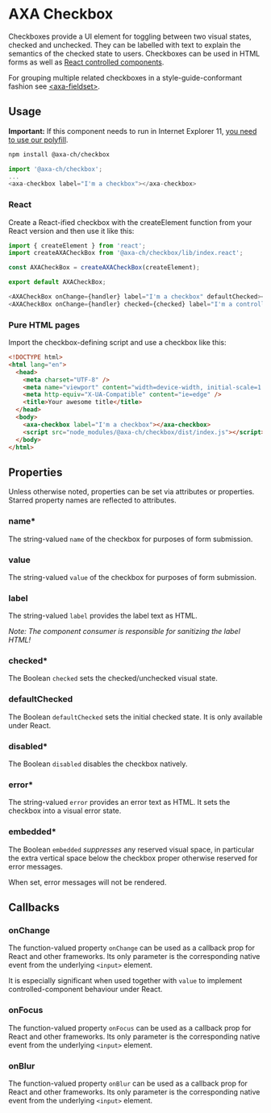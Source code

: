 # AXA Checkbox

Checkboxes provide a UI element for toggling between two visual states, checked and unchecked.
They can be labelled with text to explain the semantics of the checked state to users. Checkboxes
can be used in HTML forms as well as [React controlled components](https://reactjs.org/docs/forms.html#controlled-components).

For grouping multiple related checkboxes in a style-guide-conformant fashion see [&lt;axa-fieldset&gt;](https://github.com/axa-ch/patterns-library/tree/develop/src/components/10-atoms/fieldset).

## Usage

**Important:** If this component needs to run in Internet Explorer 11, [you need to use our polyfill](https://github.com/axa-ch/patterns-library/tree/develop/src/components/05-utils/polyfill).

```bash
npm install @axa-ch/checkbox
```

```js
import '@axa-ch/checkbox';
...
<axa-checkbox label="I'm a checkbox"></axa-checkbox>
```

### React

Create a React-ified checkbox with the createElement function from your React version and then use it like this:

```js
import { createElement } from 'react';
import createAXACheckBox from '@axa-ch/checkbox/lib/index.react';

const AXACheckBox = createAXACheckBox(createElement);

export default AXACheckBox;
```

```js
<AXACheckBox onChange={handler} label="I'm a checkbox" defaultChecked></AXACheckBox>
<AXACheckBox onChange={handler} checked={checked} label="I'm a controlled checkbox"></AXACheckBox>
```

### Pure HTML pages

Import the checkbox-defining script and use a checkbox like this:

```html
<!DOCTYPE html>
<html lang="en">
  <head>
    <meta charset="UTF-8" />
    <meta name="viewport" content="width=device-width, initial-scale=1.0" />
    <meta http-equiv="X-UA-Compatible" content="ie=edge" />
    <title>Your awesome title</title>
  </head>
  <body>
    <axa-checkbox label="I'm a checkbox"></axa-checkbox>
    <script src="node_modules/@axa-ch/checkbox/dist/index.js"></script>
  </body>
</html>
```

## Properties

Unless otherwise noted, properties can be set via attributes or properties.
Starred property names are reflected to attributes.

### name\*

The string-valued `name` of the checkbox for purposes of form submission.

### value

The string-valued `value` of the checkbox for purposes of form submission.

### label

The string-valued `label` provides the label text as HTML.

_Note: The component consumer is responsible for sanitizing the label HTML!_

### checked\*

The Boolean `checked` sets the checked/unchecked visual state.

### defaultChecked

The Boolean `defaultChecked` sets the initial checked state. It is only available under React.

### disabled\*

The Boolean `disabled` disables the checkbox natively.

### error\*

The string-valued `error` provides an error text as HTML. It sets the checkbox into a visual error state.

### embedded\*

The Boolean `embedded` _suppresses_ any reserved visual space, in particular the extra vertical space below the checkbox proper otherwise reserved for error messages.

When set, error messages will not be rendered.

## Callbacks

### onChange

The function-valued property `onChange` can be used as a callback prop for React and other frameworks. Its only parameter is the corresponding native event from the underlying `<input>` element.

It is especially significant when used together with `value` to implement controlled-component
behaviour under React.

### onFocus

The function-valued property `onFocus` can be used as a callback prop for React and other frameworks.
Its only parameter is the corresponding native event from the underlying `<input>` element.

### onBlur

The function-valued property `onBlur` can be used as a callback prop for React and other frameworks.
Its only parameter is the corresponding native event from the underlying `<input>` element.
